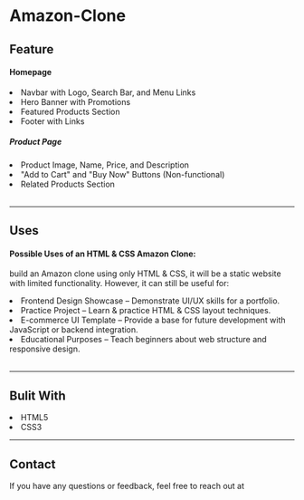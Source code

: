 # Amazon-Clone
<h2>Feature</h2>
<h4>Homepage</h4>
<li>Navbar with Logo, Search Bar, and Menu Links</li>
<li>Hero Banner with Promotions</li>
<li>Featured Products Section</li>
<li>Footer with Links</li> 
<h5>Product Page</h5>
<li>Product Image, Name, Price, and Description</li>
<li>"Add to Cart" and "Buy Now" Buttons (Non-functional)</li>
<li>Related Products Section</li> <br>
<hr>

<h2>Uses</h2>
<h4>Possible Uses of an HTML & CSS Amazon Clone:</h4>
<p>build an Amazon clone using only HTML & CSS, it will be a static website with limited functionality. However, it can still be useful for:</p>
<li>Frontend Design Showcase – Demonstrate UI/UX skills for a portfolio.</li>
<li>Practice Project – Learn & practice HTML & CSS layout techniques.</li>
<li>E-commerce UI Template – Provide a base for future development with JavaScript or backend integration.</li>
<li>Educational Purposes – Teach beginners about web structure and responsive design.</li><br>
<hr>
<h2>Bulit With</h2>
<li>HTML5</li>
<li>CSS3</li>
<hr>
<h2>Contact</h2>
<p>If you have any questions or feedback, feel free to reach out at <a akashaware90@gmail.com></a></p>

